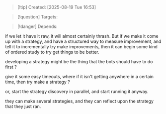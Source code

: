 
>[!tip] Created: [2025-08-19 Tue 16:53]

>[!question] Targets: 

>[!danger] Depends: 

if we let it have it raw, it will almost certainly thrash.  But if we make it come up with a strategy, and have a structured way to measure improvement, and tell it to incrementally try make improvements, then it can begin some kind of ordered study to try get things to be better.

developing a strategy might be the thing that the bots should have to do first ?

give it some easy timeouts, where if it isn't getting anywhere in a certain time, then try make a strategy ?

or, start the strategy discovery in parallel, and start running it anyway.

they can make several strategies, and they can reflect upon the strategy that they just ran.